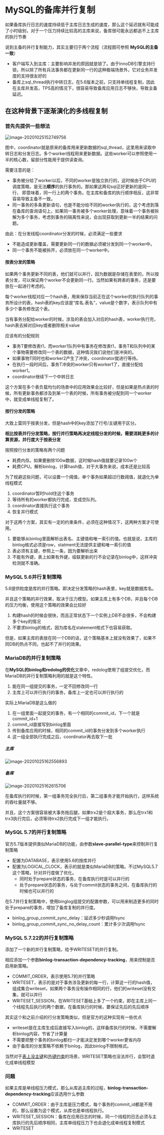 # MySQL的备库并行复制

如果备库执行日志的速度持续低于主库日志生成的速度，那么这个延迟就有可能成了小时级别，对于一个压力持续比较高的主库来说，备库很可能永远都追不上主库的执行节奏

说到主备的并行复制能力，其实主要归于两个流程（流程图可参照 **MySQL的主备一致**）

- 客户端写入到主库：主要影响并发的原因就是锁了。由于InnoDB引擎支持行锁，所以除了所有兵法事务都在更新同一行的这种极端场景外，它对业务并发度的支持很友好的
- 备库上sql_thread执行中转日志，在5.6版本之前，只支持单线程复制，因此在主库并发高，TPS高的情况下，很容易导致备库应用日志不够快，导致主备延迟。

## 在这种背景下逐渐演化的多线程复制

### 首先先提供一些想法

![image-20201025152749756](MySQL的备库延时.assets/image-20201025152749756.png)

图中，coordinator就是原来的备库用来更新数据的sql_thread，这里用来读取中转日志和分发日志。多个worker线程用来更新数据。这些worker可以参照使用一半的核心数，留部分性能用于提供读查询。

需要注意的是：

- 事务被分给了worker以后，不同的worker是独立执行的，这时候由于CPU的调度策略，是无法**顺序**的执行事务的。那如果这两句sql正好更新的是同一行， 即意味着，同一行上的两个事务。在主库和备库的执行顺序相反，这非常容易导致主备不一致。
- 同一事务的多条更新语句，也是不能分给不同的worker执行的，这个考虑到落在备库的查询语句上，如果同一事务被多个worker处理，意味着一个事务被拆解为多个事务，考虑到事务的隔离性来说，会出现获取到更新一半的结果的问题。

由此：在分发线程coordinator分发的时候，必须满足一些要求

- 不能造成更新覆盖，需要更新同一行的数据必须被分发到同一个worker中。
- 同一个事务不能被拆开，必须放在同一个worker中。

#### 按表分发的策略

如果两个事务更新不同的表，他们就可以并行，因为数据是存储在表里的，所以按表分发，可以保证两个worker不会更新同一行。当然如果有跨表的事务，还是要放在一起进行考虑的。

每个worker线程对应一个hash表，用来保存当前正在这个worker的执行队列的事务所设计的表，hash表的key应该是“库名.表名”，value是个数字，表示队列中有多少个事务修改这个表。

当有事务分配给worker的时候，涉及的表会加入对应的hash表，worker执行完，hash表去掉对应key或者删除相关value

应该有的分配规则

- 事务T要修改表t1，而worker1队列中有事务在修改表t1，事务T和队列中的某个事物需要修改同一个表的数据，这种情况我们说他们是冲突的。
- 如果事物T同时也和worker2产生了冲突，coordinator就进行等待。
- 在执行一段时间后，事务T冲突的worker只有worker1了，直接分配给worker1。
- coordinator继续下一个中转日志

这个方案在多个表负载均匀的场景中的应用效果会比较好，但是如果是热点表的时候，所有更新事务都涉及到某一个表的时候，所有事务被分配到同一个worker中，就变成单线程复制了。

#### 按行分发的策略

大致上雷同于按表分发，但是hash中的key添加了行号/主键用于区分。

**相比按表并行分发策略，按行并行策略再决定线程分发的时候，需要消耗更多的计算资源，并行度大于按表分发**

按照按行分发的策略有两个问题

- 耗费内存。如果要删除100w数据，这时候hash值就要记录100w个
- 耗费CPU。解析binlog，计算hash值，对于大事务来说，成本还是比较高

为了规避这些问题，可以设置一个阈值，单个事务如果超过行数阈值，就退化为单线程模式

1. coordinator暂时hold住这个事务
2. 等待所有的worker都执行完成，变成空队列。
3. coordinator直接执行这个事务
4. 恢复并行模式

对于这两个方案，其实有一定的约束条件，必须在这种情况下，这两种方案才可使用。

1. 要能够从binlog里面解析出表名、主键值和唯一索引的值。也就是说，主库的binlog格式必须是row，statment无法提供主键和唯一索引的值
2. 表必须有主键，参照上一条，因为要解析出来
3. 不能有外键，表上如果有外键，级联更新的行不会记录在binlog中，这样冲突检测就不准确。

### MySQL 5.6并行复制策略

5.6提供粒度是库的并行策略。即决定分发策略的hash表里，key就是数据库名。

并且这个策略的并行效果，取决于压力模型。如果主库上有多个DB，并且每个DB的压力均衡，使用这个策略的效果会比较好

1. 构建hash的时候会很快，而且正常状态下一个实例上DB不会很多，不会构建多个key的情况
2. 不要求binlog的格式，因为库名在statement格式下也容易获取。

但是，如果主库的表放在同一个DB的话，这个策略基本上就没有效果了，如果不同DB的热点不同，也起不了并行的效果。



### MariaDB的并行复制策略

在**MySQL的binlog和redolog的优化**文章中，redolog使用了组提交优化，而MariaDB的并行复制策略利用的就是这个特性。

1. 能在同一组提交的事务，一定不回修改同一行
2. 主库上可以并行执行的事务，备库上一定也可以并行执行的

实际上MariaDB是这么做的

1. 在一组里面一起提交的事务，有一个相同的commit_id，下一个就是commit_id+1
2. commit_id直接写到binlog里面
3. 传到备库应用的时候，相同的commit_id的事务分发到多个worker执行
4. 这一组全部执行完成之后，coordinator再去取下一批

##### 主库

![image-20201025162556893](MySQL的备库延时.assets/image-20201025162556893.png)

##### 备库

![image-20201025162615706](MySQL的备库延时.assets/image-20201025162615706.png)

在备库执行的时候，第一组事务完全执行后，第二组事务才能开始执行，这样系统的吞吐量就不够。

并且，这个方案很容易被大事务拖后腿，如果trx2是个超大事务，那么在trx1和trx3执行完后，必须等待trx2执行完成下一组才能执行。

### MySQL 5.7的并行复制策略

官方5.7版本提供类似MariaDB的功能，由参数**slave-parallel-type**来控制并行复制策略

- 配置为DATABASE，表示使用5.6的按库并行
- 配置为LOGICAL_CLOCK，表示的就是类似MariaDB的策略。不过MySQL5.7这个策略，针对并行度做了优化。
  - 同时处于prepare状态的事务，在备库执行时是可以并行的
  - 处于prepare状态的事务，与处于commit状态的事务之间，在备库执行的时候也可以并行的

在5.7并行复制策略中，使用binglog组提交的配置参数，可以用来制造更多的同时处于prepare的事务，增加了备库复制的并行度。

- binlog_group_commit_sync_delay：延迟多少秒调用fsync
- binlog_group_commit_sync_no_delay_count：累计多少次调用fsync

### MySQL 5.7.22的并行复制策略

添加了一个新的并行复制策略，给予WRITESET的并行复制。

相应添加一个参数**binlog-transaction-dependency-tracking**，用来控制是否启用新策略。

- COMMIT_ORDER，表示使用5.7的并行策略
- WRITESET，表示的是对于事务涉及更新的每一行，计算这一行的hash值，组成集合writeset，如果两个事务没有操作相同的行，他们的writeset没有交集，就可以并行
- WRITESET_SESSION，在WRITESET基础上多了一个约束，即在主库上同一个线程先后执行的两个数据，在备库执行的时候，要保证先后的先后顺序

其实这个和之前介绍的行分发策略类似，但是官方的这种实现有一些优点

- writeset是在主库生成后直接写入binlog的，这样备库执行的时候，不需要解析binlog内容，节省了计算量
- 不需要把整个事务的binlog都扫一才能决定发到哪个worker更省内存
- 由于备库的分发策略不依赖于binlog，因此binlog不限制格式。

当然对于<u>表上没主键</u>和<u>外键约束</u>的场景，WRITESET策略也没法并行，会暂时退化成单线程模型

### 问题

如果主库是单线程压力模式，那么从库追主库的过程，**binlog-transaction-dependency-tracking**应该选用什么参数

- COMMIT_ORDER：由于主库是压力模式，每个事务的commit_id都是不用的，那么设置为这个模式，从库也是单线程执行。
- WRITESET_SESSION：备库在应用日志的时候，同一个线程的日志必须与主库执行的先后顺序相同，主库单线程压力下也会退化成单线程复制模式
- WRITESET